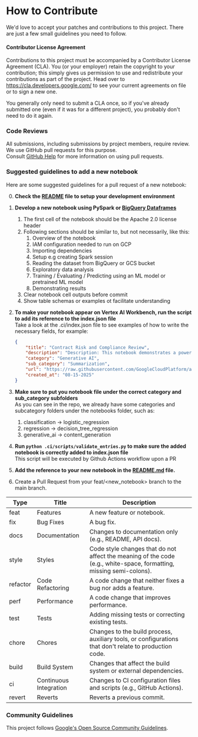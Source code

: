 # How to Contribute

We'd love to accept your patches and contributions to this project. There are
just a few small guidelines you need to follow.

#### Contributor License Agreement

Contributions to this project must be accompanied by a Contributor License
Agreement (CLA). You (or your employer) retain the copyright to your
contribution; this simply gives us permission to use and redistribute your
contributions as part of the project. Head over to
<https://cla.developers.google.com/> to see your current agreements on file or
to sign a new one.

You generally only need to submit a CLA once, so if you've already submitted one
(even if it was for a different project), you probably don't need to do it
again.

### Code Reviews

All submissions, including submissions by project members, require review.   
We use GitHub pull requests for this purpose.  
Consult [GitHub Help](https://help.github.com/articles/about-pull-requests/) for more
information on using pull requests.

### Suggested guidelines to add a new notebook

Here are some suggested guidelines for a pull request of a new notebook:

0) **Check the [README](./README.md) file to setup your development environment** 

1) **Develop a new notebook using PySpark or [BigQuery Dataframes](https://cloud.google.com/python/docs/reference/bigframes/latest)**
   1) The first cell of the notebook should be the Apache 2.0 license header
   2) Following sections should be similar to, but not necessarily, like this:
      1) Overview of the notebook
      2) IAM configuration needed to run on GCP
      3) Importing dependencies
      4) Setup e.g creating Spark session
      5) Reading the dataset from BigQuery or GCS bucket
      6) Exploratory data analysis
      7) Training / Evaluating / Predicting using an ML model or pretrained ML model
      8) Demonstrating results
   3) Clear notebook cell outputs before commit
   4) Show table schemas or examples ot facilitate understanding

2) **To make your notebook appear on Vertex AI Workbench, run the script to add its reference to the index.json file**    
    Take a look at the .ci/index.json file to see examples of how to write the necessary fields, for example:
    ```json
    {
        "title": "Contract Risk and Compliance Review",
        "description": "Description: This notebook demonstrates a powerful, scalable solution for automating the analysis of legal contracts using Google BigQuery and Vertex AI's Gemini models. It showcases how to transform thousands of unstructured text documents stored in Google Cloud Storage into a structured, queryable, and insightful dataset directly within BigQuery. The process involves using SQL functions to extract key information, assess risk, generate summaries, and finally, visualize the results to enable data-driven decision-making for legal and compliance teams. Main technologies: BigQuery, SQL, Gemini",
        "category": "Generative AI",
        "sub_category": "Summarization",
        "url": "https://raw.githubusercontent.com/GoogleCloudPlatform/ai-ml-recipes/main/notebooks/generative_ai/summarization/automated_contract_risk_and_compliance_review.ipynb",
        "created_at": "08-15-2025"
    }
    ```

3) **Make sure to put you notebook file under the correct category and sub_category subfolders**  
   As you can see in the repo, we already have some categories and subcategory folders under the notebooks folder, such as:
      1) classification -> logistic_regression
      2) regression -> decision_tree_regression
      3) generative_ai -> content_generation

4) **Run ```python .ci/scripts/validate_entries.py``` to make sure the added notebook is correctly added to index.json file**  
   This script will be executed by Github Actions workflow upon a PR

5) **Add the reference to your new notebook in the [README.md](./README.md) file.**

6) Create a Pull Request from your feat/<new_notebook> branch to the main branch.

Type |	Title	| Description  |
----- |---------| ------------- |
feat |	Features	| A new feature or notebook.  |
fix |	Bug Fixes	| A bug fix.  |
docs |	Documentation	| Changes to documentation only (e.g., README, API docs).  |
style |	Styles	| Code style changes that do not affect the meaning of the code (e.g., white-space, formatting, missing semi-colons).  |
refactor |	Code Refactoring	| A code change that neither fixes a bug nor adds a feature.  |
perf |	Performance	| A code change that improves performance.  |
test |	Tests	| Adding missing tests or correcting existing tests.  |
chore |	Chores	| Changes to the build process, auxiliary tools, or configurations that don't relate to production code.  |
build |	Build System	| Changes that affect the build system or external dependencies.  |
ci |	Continuous Integration	| Changes to CI configuration files and scripts (e.g., GitHub Actions).  |
revert |	Reverts	| Reverts a previous commit.  |

### Community Guidelines

This project follows
[Google's Open Source Community Guidelines](https://opensource.google/conduct/).